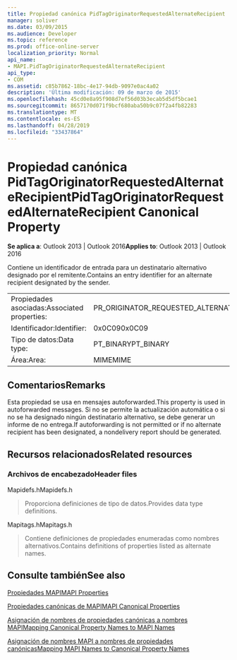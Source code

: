```yaml
---
title: Propiedad canónica PidTagOriginatorRequestedAlternateRecipient
manager: soliver
ms.date: 03/09/2015
ms.audience: Developer
ms.topic: reference
ms.prod: office-online-server
localization_priority: Normal
api_name:
- MAPI.PidTagOriginatorRequestedAlternateRecipient
api_type:
- COM
ms.assetid: c85b7862-18bc-4e17-94db-9097e0ac4a02
description: 'Última modificación: 09 de marzo de 2015'
ms.openlocfilehash: 45cd0e8a95f908d7ef56d03b3ecab5d5df5bcae1
ms.sourcegitcommit: 8657170d071f9bcf680aba50b9c07f2a4fb82283
ms.translationtype: MT
ms.contentlocale: es-ES
ms.lasthandoff: 04/28/2019
ms.locfileid: "33437864"
---
```

# <a name="pidtagoriginatorrequestedalternaterecipient-canonical-property"></a><span data-ttu-id="4210b-103">Propiedad canónica PidTagOriginatorRequestedAlternateRecipient</span><span class="sxs-lookup"><span data-stu-id="4210b-103">PidTagOriginatorRequestedAlternateRecipient Canonical Property</span></span>

  
  
<span data-ttu-id="4210b-104">**Se aplica a**: Outlook 2013 | Outlook 2016</span><span class="sxs-lookup"><span data-stu-id="4210b-104">**Applies to**: Outlook 2013 | Outlook 2016</span></span> 
  
<span data-ttu-id="4210b-105">Contiene un identificador de entrada para un destinatario alternativo designado por el remitente.</span><span class="sxs-lookup"><span data-stu-id="4210b-105">Contains an entry identifier for an alternate recipient designated by the sender.</span></span>
  
|||
|:-----|:-----|
|<span data-ttu-id="4210b-106">Propiedades asociadas:</span><span class="sxs-lookup"><span data-stu-id="4210b-106">Associated properties:</span></span>  <br/> |<span data-ttu-id="4210b-107">PR_ORIGINATOR_REQUESTED_ALTERNATE_RECIPIENT</span><span class="sxs-lookup"><span data-stu-id="4210b-107">PR_ORIGINATOR_REQUESTED_ALTERNATE_RECIPIENT</span></span>  <br/> |
|<span data-ttu-id="4210b-108">Identificador:</span><span class="sxs-lookup"><span data-stu-id="4210b-108">Identifier:</span></span>  <br/> |<span data-ttu-id="4210b-109">0x0C09</span><span class="sxs-lookup"><span data-stu-id="4210b-109">0x0C09</span></span>  <br/> |
|<span data-ttu-id="4210b-110">Tipo de datos:</span><span class="sxs-lookup"><span data-stu-id="4210b-110">Data type:</span></span>  <br/> |<span data-ttu-id="4210b-111">PT_BINARY</span><span class="sxs-lookup"><span data-stu-id="4210b-111">PT_BINARY</span></span>  <br/> |
|<span data-ttu-id="4210b-112">Área:</span><span class="sxs-lookup"><span data-stu-id="4210b-112">Area:</span></span>  <br/> |<span data-ttu-id="4210b-113">MIME</span><span class="sxs-lookup"><span data-stu-id="4210b-113">MIME</span></span>  <br/> |
   
## <a name="remarks"></a><span data-ttu-id="4210b-114">Comentarios</span><span class="sxs-lookup"><span data-stu-id="4210b-114">Remarks</span></span>

<span data-ttu-id="4210b-115">Esta propiedad se usa en mensajes autoforwarded.</span><span class="sxs-lookup"><span data-stu-id="4210b-115">This property is used in autoforwarded messages.</span></span> <span data-ttu-id="4210b-116">Si no se permite la actualización automática o si no se ha designado ningún destinatario alternativo, se debe generar un informe de no entrega.</span><span class="sxs-lookup"><span data-stu-id="4210b-116">If autoforwarding is not permitted or if no alternate recipient has been designated, a nondelivery report should be generated.</span></span>
  
## <a name="related-resources"></a><span data-ttu-id="4210b-117">Recursos relacionados</span><span class="sxs-lookup"><span data-stu-id="4210b-117">Related resources</span></span>

### <a name="header-files"></a><span data-ttu-id="4210b-118">Archivos de encabezado</span><span class="sxs-lookup"><span data-stu-id="4210b-118">Header files</span></span>

<span data-ttu-id="4210b-119">Mapidefs.h</span><span class="sxs-lookup"><span data-stu-id="4210b-119">Mapidefs.h</span></span>
  
> <span data-ttu-id="4210b-120">Proporciona definiciones de tipo de datos.</span><span class="sxs-lookup"><span data-stu-id="4210b-120">Provides data type definitions.</span></span>
    
<span data-ttu-id="4210b-121">Mapitags.h</span><span class="sxs-lookup"><span data-stu-id="4210b-121">Mapitags.h</span></span>
  
> <span data-ttu-id="4210b-122">Contiene definiciones de propiedades enumeradas como nombres alternativos.</span><span class="sxs-lookup"><span data-stu-id="4210b-122">Contains definitions of properties listed as alternate names.</span></span>
    
## <a name="see-also"></a><span data-ttu-id="4210b-123">Consulte también</span><span class="sxs-lookup"><span data-stu-id="4210b-123">See also</span></span>



[<span data-ttu-id="4210b-124">Propiedades MAPI</span><span class="sxs-lookup"><span data-stu-id="4210b-124">MAPI Properties</span></span>](mapi-properties.md)
  
[<span data-ttu-id="4210b-125">Propiedades canónicas de MAPI</span><span class="sxs-lookup"><span data-stu-id="4210b-125">MAPI Canonical Properties</span></span>](mapi-canonical-properties.md)
  
[<span data-ttu-id="4210b-126">Asignación de nombres de propiedades canónicas a nombres MAPI</span><span class="sxs-lookup"><span data-stu-id="4210b-126">Mapping Canonical Property Names to MAPI Names</span></span>](mapping-canonical-property-names-to-mapi-names.md)
  
[<span data-ttu-id="4210b-127">Asignación de nombres MAPI a nombres de propiedades canónicas</span><span class="sxs-lookup"><span data-stu-id="4210b-127">Mapping MAPI Names to Canonical Property Names</span></span>](mapping-mapi-names-to-canonical-property-names.md)


